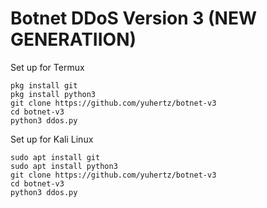 # Botnet DDoS Version 3 (NEW GENERATIION)

Set up for Termux
```
pkg install git
pkg install python3
git clone https://github.com/yuhertz/botnet-v3
cd botnet-v3
python3 ddos.py
```

Set up for Kali Linux
```
sudo apt install git
sudo apt install python3
git clone https://github.com/yuhertz/botnet-v3
cd botnet-v3
python3 ddos.py
```

